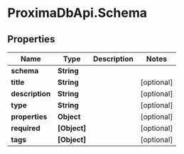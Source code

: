 # ProximaDbApi.Schema

## Properties

Name | Type | Description | Notes
------------ | ------------- | ------------- | -------------
**schema** | **String** |  | 
**title** | **String** |  | [optional] 
**description** | **String** |  | [optional] 
**type** | **String** |  | [optional] 
**properties** | **Object** |  | [optional] 
**required** | **[Object]** |  | [optional] 
**tags** | **[Object]** |  | [optional] 


